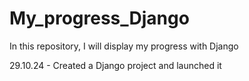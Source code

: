 # My_progress_Django
In this repository, I will display my progress with Django

29.10.24 - Created a Django project and launched it
